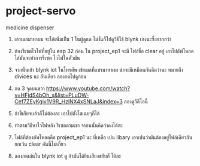 # project-servo
medicine dispenser

1. เอาเมลมาหาผม จะได้เพิ่มเป็น 1 ในผู้ดูเเล ไม่งั้นก็ไปดูวิธีใช้ blynk เองนะซึ่งยากกว่า
2. ต้องรึเซตไวไฟที่อยู่ใน esp 32 ก่อน ใน project_ep1 จะมี ไฟล์ชื่อ clear อยู่ เอาไปอัฟโหลดไส่มันจะทำการรึเซต ไวไฟในตัวมัน
3. จากนั่นเข้า blynk iot ในโทรศัพ เข้าเมลที่เเชรมาหาผม น่าจะมีเหมือนกันคิดว่านะ หมายถึง divices นะ อันเดียว ลองกดไปดูก่อน
4. กด 3 จุดบนขวา https://www.youtube.com/watch?v=HFjdS4bOh_s&list=PLuDW-Cef7ZEyKgiv1V9R_HzlNX4xSNLaJ&index=3 ลองดูวีดีโอนี้
5. ถ้าขึ้เกียจเเล้วก็ไม่ต้องละ เอาไปตั้งโชเฉยๆก็ได้
6. ทำตามวิธีหาไวไฟหลัง รีเซตตามเขา จากนนั้นคิดว่าคงได้ละ

7. ไฟล์ที่ต้องอัพโหลดคือ project_ep1 นะ ที่เหลือ เปน libary เอาเปนว่ามันต้องอยู่ไฟล์เดียวกัน ยกเว้น clear อันนี้ไม่เกี่ยว
8. ลองกดเล่นใน blynk iot ดู ถ้ามันได้ยินเสียงขยับก็ ได้ละ 

